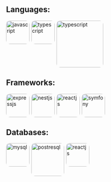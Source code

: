 ## Languages:
<div style="display:flex; gap:5px;">
<img
style="border-radius: 10px;" src="https://upload.wikimedia.org/wikipedia/commons/thumb/9/99/Unofficial_JavaScript_logo_2.svg/1200px-Unofficial_JavaScript_logo_2.svg.png" alt="javascript" width="64"/>
<img
style="border-radius: 10px;"
src="https://encrypted-tbn0.gstatic.com/images?q=tbn:ANd9GcRAw6g643X_IP059eZ03Jh_kcr9-a-oQpMdhQ&s" alt="typescript" width="64"/>
<img
style="border-radius: 10px;"
src="https://upload.wikimedia.org/wikipedia/commons/thumb/2/27/PHP-logo.svg/1200px-PHP-logo.svg.png" alt="typescript" width="128"/>
</div>

## Frameworks:
<div style="display:flex; gap:5px;">
<img
style="border-radius: 10px;" src="https://ajeetchaulagain.com/static/7cb4af597964b0911fe71cb2f8148d64/87351/express-js.png" alt="expressjs" width="64"/>
<img
style="border-radius: 10px;"
src="https://nestjs.com/img/logo-small.svg" alt="nestjs" width="64"/>
<img
style="border-radius: 10px;"
src="https://dabeng.github.io/img/reactjs.png" alt="reactjs" width="64"/>
<img
style="border-radius: 10px;"
src="https://avatars.githubusercontent.com/u/143937?v=4" alt="symfony" width="64"/>
</div>

## Databases:
<div style="display:flex; gap:5px;">
<img
style="border-radius: 10px;" src="https://static-00.iconduck.com/assets.00/sql-database-generic-icon-1521x2048-d0vdpxpg.png" alt="mysql" width="64"/>
<img
style="border-radius: 10px;"
src="https://static-00.iconduck.com/assets.00/postgresql-icon-1987x2048-v2fkmdaw.png" alt="postresql" width="90"/>
<img
style="border-radius: 10px;"
src="https://www.svgrepo.com/show/331488/mongodb.svg" alt="reactjs" width="64"/>
</div>
